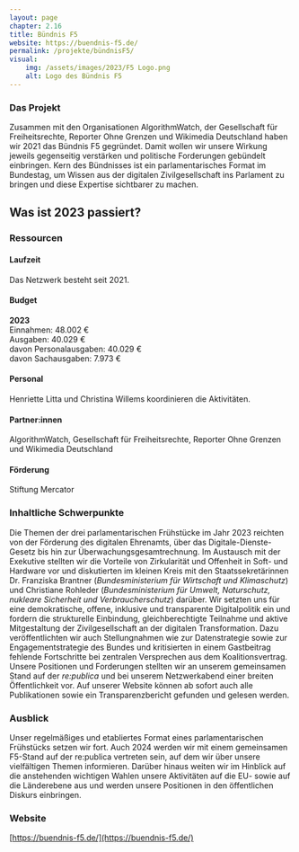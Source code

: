 ```yaml
---
layout: page
chapter: 2.16
title: Bündnis F5
website: https://buendnis-f5.de/
permalink: /projekte/bündnisF5/
visual:
    img: /assets/images/2023/F5 Logo.png
    alt: Logo des Bündnis F5
---
```


### Das Projekt

Zusammen mit den Organisationen AlgorithmWatch, der Gesellschaft für Freiheitsrechte, Reporter Ohne Grenzen und Wikimedia Deutschland haben wir 2021 das Bündnis F5 gegründet. Damit wollen wir unsere Wirkung jeweils gegenseitig verstärken und politische Forderungen gebündelt einbringen. Kern des Bündnisses ist ein parlamentarisches Format im Bundestag, um Wissen aus der digitalen Zivilgesellschaft ins Parlament zu bringen und diese Expertise sichtbarer zu machen.

## Was ist 2023 passiert?

### Ressourcen

#### Laufzeit
Das Netzwerk besteht seit 2021.

#### Budget 
**2023**<br>
Einnahmen: 48.002 €<br>
Ausgaben: 40.029 €<br>
davon Personalausgaben: 40.029 € <br>
davon Sachausgaben: 7.973 €

#### Personal 
Henriette Litta und Christina Willems koordinieren die Aktivitäten.

#### Partner:innen
AlgorithmWatch, Gesellschaft für Freiheitsrechte, Reporter Ohne Grenzen und Wikimedia Deutschland

#### Förderung
Stiftung Mercator

### Inhaltliche Schwerpunkte
Die Themen der drei parlamentarischen Frühstücke im Jahr 2023 reichten von der Förderung des digitalen Ehrenamts, über das Digitale-Dienste-Gesetz bis hin zur Überwachungsgesamtrechnung. Im Austausch mit der Exekutive stellten wir die Vorteile von Zirkularität und Offenheit in Soft- und Hardware vor und diskutierten im kleinen Kreis mit den Staatssekretärinnen Dr. Franziska Brantner (*Bundesministerium für Wirtschaft und Klimaschutz*) und Christiane Rohleder (*Bundesministerium für Umwelt, Naturschutz, nukleare Sicherheit und Verbraucherschutz*) darüber. Wir setzten uns für eine demokratische, offene, inklusive und transparente Digitalpolitik ein und fordern die strukturelle Einbindung, gleichberechtigte Teilnahme und aktive Mitgestaltung der Zivilgesellschaft an der digitalen Transformation. Dazu veröffentlichten wir auch Stellungnahmen wie zur Datenstrategie sowie zur Engagementstrategie des Bundes und kritisierten in einem Gastbeitrag fehlende Fortschritte bei zentralen Versprechen aus dem Koalitionsvertrag. Unsere Positionen und Forderungen stellten wir an unserem gemeinsamen Stand auf der *re:publica* und bei unserem Netzwerkabend einer breiten Öffentlichkeit vor. Auf unserer Website können ab sofort auch alle Publikationen sowie ein Transparenzbericht gefunden und gelesen werden.

### Ausblick
Unser regelmäßiges und etabliertes Format eines parlamentarischen Frühstücks setzen wir fort. Auch 2024 werden wir mit einem gemeinsamen F5-Stand auf der re:publica vertreten sein, auf dem wir über unsere vielfältigen Themen informieren. Darüber hinaus weiten wir im Hinblick auf die anstehenden wichtigen Wahlen unsere Aktivitäten auf die EU- sowie auf die Länderebene aus und werden unsere Positionen in den öffentlichen Diskurs einbringen.

### Website

[https://buendnis-f5.de/](https://buendnis-f5.de/)
